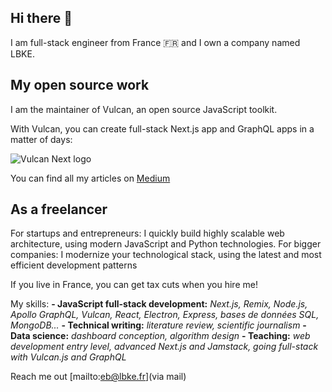 ## Hi there 👋

I am full-stack engineer from France 🇫🇷 and I own a company named LBKE. 

## My open source work

I am the maintainer of Vulcan, an open source JavaScript toolkit. 

With Vulcan, you can create full-stack Next.js app and GraphQL apps in a matter of days:

![[Vulcan Next logo](./vn-full-color-padded-1000-500.png)](https://vulcan-docs.vercel.app/)

You can find all my articles on [Medium](https://medium.com/@eric.burel)

## As a freelancer

For startups and entrepreneurs: I quickly build highly scalable web architecture, using modern JavaScript and Python technologies.
For bigger companies: I modernize your technological stack, using the latest and most efficient development patterns

If you live in France, you can get tax cuts when you hire me!

My skills:
**- JavaScript full-stack development:** *Next.js, Remix, Node.js, Apollo GraphQL, Vulcan, React, Electron, Express, bases de données SQL, MongoDB...*
**- Technical writing:** *literature review, scientific journalism*
**- Data science:**  *dashboard conception, algorithm design*
**- Teaching:** *web development entry level, advanced Next.js and Jamstack, going full-stack with Vulcan.js and GraphQL*

Reach me out [mailto:eb@lbke.fr](via mail)
